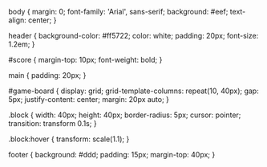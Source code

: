 body {
  margin: 0;
  font-family: 'Arial', sans-serif;
  background: #eef;
  text-align: center;
}

header {
  background-color: #ff5722;
  color: white;
  padding: 20px;
  font-size: 1.2em;
}

#score {
  margin-top: 10px;
  font-weight: bold;
}

main {
  padding: 20px;
}

#game-board {
  display: grid;
  grid-template-columns: repeat(10, 40px);
  gap: 5px;
  justify-content: center;
  margin: 20px auto;
}

.block {
  width: 40px;
  height: 40px;
  border-radius: 5px;
  cursor: pointer;
  transition: transform 0.1s;
}

.block:hover {
  transform: scale(1.1);
}

footer {
  background: #ddd;
  padding: 15px;
  margin-top: 40px;
}